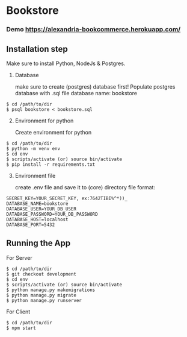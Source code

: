 # Bookstore

### Demo https://alexandria-bookcommerce.herokuapp.com/

## Installation step

Make sure to install Python, NodeJs & Postgres.

1. Database

    make sure to create (postgres) database first!
    Populate postgres database with .sql file
    database name: bookstore

```
$ cd /path/to/dir
$ psql bookstore < bookstore.sql
```

2. Environment for python

    Create environment for python

```
$ cd /path/to/dir
$ python -m venv env
$ cd env
$ scripts/activate (or) source bin/activate
$ pip install -r requirements.txt
```

3. Environment file

    create .env file and save it to (core) directory
    file format:

```
SECRET_KEY=YOUR_SECRET_KEY, ex:7642TIBI%^*))_
DATABASE_NAME=bookstore
DATABASE_USER=YOUR_DB_USER
DATABASE_PASSWORD=YOUR_DB_PASSWORD
DATABASE_HOST=localhost
DATABASE_PORT=5432
```

## Running the App

For Server

```
$ cd /path/to/dir
$ git checkout development
$ cd env
$ scripts/activate (or) source bin/activate
$ python manage.py makemigrations
$ python manage.py migrate
$ python manage.py runserver
```

For Client

```
$ cd /path/to/dir
$ npm start
```

